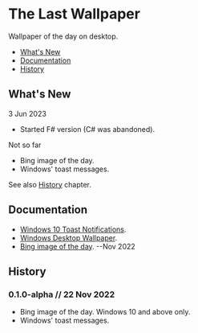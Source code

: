 # The Last Wallpaper

Wallpaper of the day on desktop.

- [What's New](#whats-new)
- [Documentation](#documentation)
- [History](#history)

## What's New

3 Jun 2023

- Started F# version (C# was abandoned).

Not so far

- Bing image of the day.
- Windows' toast messages.

See also [History](#history) chapter.

## Documentation

- [Windows 10 Toast Notifications](/doc/win10_toast_notifications.md).
- [Windows Desktop Wallpaper](/doc/windows_desktop_wallpaper.md).
- [Bing image of the day](/doc/bing_nov-2022.md). --Nov 2022

## History

### 0.1.0-alpha // 22 Nov 2022

- Bing image of the day. Windows 10 and above only.
- Windows' toast messages.
